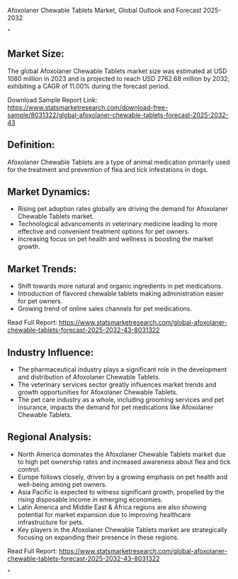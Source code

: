 Afoxolaner Chewable Tablets Market, Global Outlook and Forecast 2025-2032

"<h2>Market Size:</h2>
<p>The global Afoxolaner Chewable Tablets market size was estimated at USD 1080 million in 2023 and is projected to reach USD 2762.68 million by 2032, exhibiting a CAGR of 11.00% during the forecast period.</p>
<p>Download Sample Report Link: <a href='https://www.statsmarketresearch.com/download-free-sample/8031322/global-afoxolaner-chewable-tablets-forecast-2025-2032-43'>https://www.statsmarketresearch.com/download-free-sample/8031322/global-afoxolaner-chewable-tablets-forecast-2025-2032-43</a></p>

<h2>Definition:</h2>
<p>Afoxolaner Chewable Tablets are a type of animal medication primarily used for the treatment and prevention of flea and tick infestations in dogs.</p>

<h2>Market Dynamics:</h2>
<ul>
  <li>Rising pet adoption rates globally are driving the demand for Afoxolaner Chewable Tablets market.</li>
  <li>Technological advancements in veterinary medicine leading to more effective and convenient treatment options for pet owners.</li>
  <li>Increasing focus on pet health and wellness is boosting the market growth.</li>
</ul>

<h2>Market Trends:</h2>
<ul>
  <li>Shift towards more natural and organic ingredients in pet medications.</li>
  <li>Introduction of flavored chewable tablets making administration easier for pet owners.</li>
  <li>Growing trend of online sales channels for pet medications.</li>
</ul>
<p>Read Full Report: <a href='https://www.statsmarketresearch.com/global-afoxolaner-chewable-tablets-forecast-2025-2032-43-8031322'>https://www.statsmarketresearch.com/global-afoxolaner-chewable-tablets-forecast-2025-2032-43-8031322</a></p>

<h2>Industry Influence:</h2>
<ul>
  <li>The pharmaceutical industry plays a significant role in the development and distribution of Afoxolaner Chewable Tablets.</li>
  <li>The veterinary services sector greatly influences market trends and growth opportunities for Afoxolaner Chewable Tablets.</li>
  <li>The pet care industry as a whole, including grooming services and pet insurance, impacts the demand for pet medications like Afoxolaner Chewable Tablets.</li>
</ul>

<h2>Regional Analysis:</h2>
<ul>
  <li>North America dominates the Afoxolaner Chewable Tablets market due to high pet ownership rates and increased awareness about flea and tick control.</li>
  <li>Europe follows closely, driven by a growing emphasis on pet health and well-being among pet owners.</li>
  <li>Asia Pacific is expected to witness significant growth, propelled by the rising disposable income in emerging economies.</li>
  <li>Latin America and Middle East & Africa regions are also showing potential for market expansion due to improving healthcare infrastructure for pets.</li>
  <li>Key players in the Afoxolaner Chewable Tablets market are strategically focusing on expanding their presence in these regions.</li>
</ul>
<p>Read Full Report: <a href='https://www.statsmarketresearch.com/global-afoxolaner-chewable-tablets-forecast-2025-2032-43-8031322'>https://www.statsmarketresearch.com/global-afoxolaner-chewable-tablets-forecast-2025-2032-43-8031322</a></p>"
